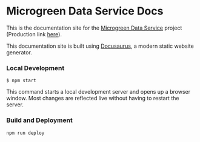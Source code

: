 # Microgreen Data Service Docs

This is the documentation site for the [Microgreen Data Service](https://github.com/MicrogreenSolarCorp/Microgreen_Data_Service) project (Production link [here](https://my.microgreen.ca)).

This documentation site is built using [Docusaurus](https://docusaurus.io/), a modern static website generator.

### Local Development

```
$ npm start
```

This command starts a local development server and opens up a browser window. Most changes are reflected live without having to restart the server.

### Build and Deployment
```
npm run deploy
```
